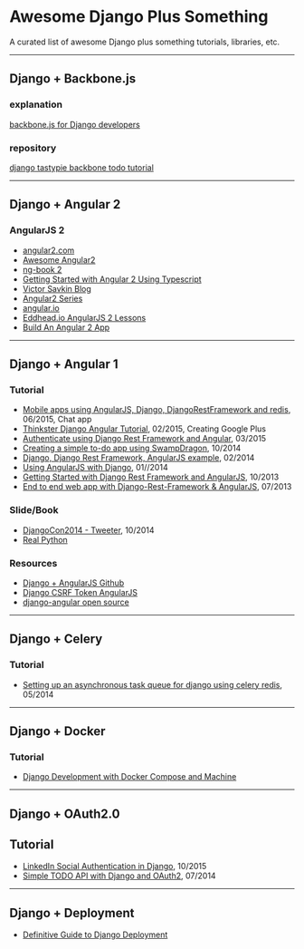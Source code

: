 # Awesome Django Plus Something

A curated list of awesome Django plus something tutorials, libraries, etc.

---

## Django + Backbone.js

### explanation

[backbone.js for Django developers](https://lincolnloop.com/blog/2012/jun/5/backbonejs-django-developers/)

### repository

[django tastypie backbone todo tutorial](https://github.com/linssen/django-tastypie-backbone-todo-tutorial)

---

## Django + Angular 2

### AngularJS 2

- [angular2.com](http://www.angular2.com/)
- [Awesome Angular2](https://github.com/angular-class/awesome-angular2)
- [ng-book 2](https://www.ng-book.com/2)
- [Getting Started with Angular 2 Using Typescript](http://www.sitepoint.com/getting-started-with-angular-2-using-typescript/)
- [Victor Savkin Blog](http://victorsavkin.com/)
- [Angular2 Series](https://auth0.com/blog/2015/09/03/angular2-series-working-with-pipes/)
- [angular.io](https://angular.io/docs/js/latest/index.html)
- [Eddhead.io AngularJS 2 Lessons](https://egghead.io/technologies/angular2)
- [Build An Angular 2 App](http://www.wintellect.com/devcenter/jcarroll/build-an-angular-2-app-the-root-component)

---

## Django + Angular 1

### Tutorial

- [Mobile apps using AngularJS, Django, DjangoRestFramework and redis](http://www.aptuz.com/blog/mobile-apps-using-angularjs-django-djangorestframework-and-redis-part-1/), 06/2015, Chat app
- [Thinkster Django Angular Tutorial](https://github.com/brwr/thinkster-django-angular-tutorial), 02/2015, Creating Google Plus
- [Authenticate using Django Rest Framework and Angular](http://richardtier.com/2014/03/15/authenticate-using-django-rest-framework-endpoint-and-angularjs/), 03/2015
- [Creating a simple to-do app using SwampDragon](http://swampdragon.net/tutorial/part-1-here-be-dragons-and-thats-a-good-thing/), 10/2014
- [Django, Django Rest Framework, AngularJS example](http://nanvel.com/b/1393545600), 02/2014
- [Using AngularJS with Django](http://glynjackson.org/weblog/tutorial-using-angularjs-django/), 01//2014
- [Getting Started with Django Rest Framework and AngularJS](http://blog.kevinastone.com/getting-started-with-django-rest-framework-and-angularjs.html), 10/2013
- [End to end web app with Django-Rest-Framework & AngularJS](http://mourafiq.com/2013/07/01/end-to-end-web-app-with-django-angular-1.html), 07/2013

### Slide/Book

- [DjangoCon2014 - Tweeter](http://www.slideshare.net/nnja/djangocon-2014-angular-django?related=1), 10/2014
- [Real Python](https://realpython.com/courses/#course-3-advanced-web-development-with-django)

### Resources

- [Django + AngularJS Github](https://github.com/jrief/django-angular)
- [Django CSRF Token AngularJS](http://joelsaupe.com/programming/django-csrf-token-angularjs/)
- [django-angular open source](http://django-angular.readthedocs.org/en/latest/)

---

## Django + Celery

### Tutorial

- [Setting up an asynchronous task queue for django using celery redis](http://michal.karzynski.pl/blog/2014/05/18/setting-up-an-asynchronous-task-queue-for-django-using-celery-redis/), 05/2014

---

## Django + Docker

### Tutorial

- [Django Development with Docker Compose and Machine](https://realpython.com/blog/python/django-development-with-docker-compose-and-machine/)

---

## Django + OAuth2.0

## Tutorial

- [LinkedIn Social Authentication in Django](https://realpython.com/blog/python/linkedin-social-authentication-in-django/), 10/2015
- [Simple TODO API with Django and OAuth2](http://www.madewithtea.com/simple-todo-api-with-django-and-oauth2.html), 07/2014

---

## Django + Deployment

- [Definitive Guide to Django Deployment](https://github.com/rogueleaderr/definitive_guide_to_django_deployment)
